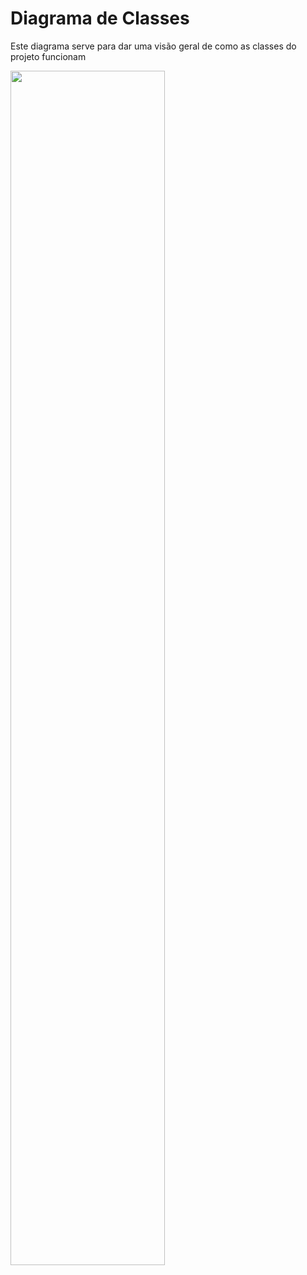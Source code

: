 # Diagrama de Classes
Este diagrama serve para dar uma visão geral de como as classes do projeto funcionam

<img src="assets/images/classDiagram.png" width=70%>